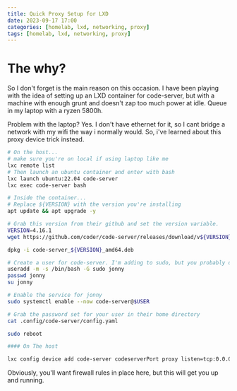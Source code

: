 ```yaml
---
title: Quick Proxy Setup for LXD
date: 2023-09-17 17:00
categories: [homelab, lxd, networking, proxy]
tags: [homelab, lxd, networking, proxy]
---
```


# The why?

So I don't forget is the main reason on this occasion. I have been playing with the idea of setting up an LXD container for code-server, but with a machine with enough grunt and doesn't zap too much power at idle. Queue in my laptop with a ryzen 5800h.

Problem with the laptop? Yes. I don't have ethernet for it, so I cant bridge a network with my wifi the way i normally would. So, i've learned about this proxy device trick instead.


```bash
# On the host...
# make sure you're on local if using laptop like me
lxc remote list
# Then launch an ubuntu container and enter with bash
lxc launch ubuntu:22.04 code-server
lxc exec code-server bash

# Inside the container...
# Replace ${VERSION} with the version you're installing
apt update && apt upgrade -y

# Grab this version from their github and set the version variable.
VERSION=4.16.1
wget https://github.com/coder/code-server/releases/download/v${VERSION}/code-serer_${VERSION}_amd64.deb

dpkg -i code-server_${VERSION}_amd64.deb

# Create a user for code-server. I'm adding to sudo, but you probably don't have to.
useradd -m -s /bin/bash -G sudo jonny
passwd jonny
su jonny

# Enable the service for jonny
sudo systemctl enable --now code-server@$USER

# Grab the password set for your user in their home directory
cat .config/code-server/config.yaml

sudo reboot

#### On The host

lxc config device add code-server codeserverPort proxy listen=tcp:0.0.0.0:8080 connect=tcp:127.0.0.1:8080

```

Obviously, you'll want firewall rules in place here, but this will get you up and running.
